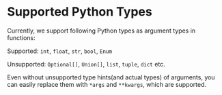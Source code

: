 # Supported Python Types

Currently, we support following Python types as argument types in functions:

Supported: `int`, `float`, `str`, `bool`, `Enum`

Unsupported: `Optional[]`, `Union[]`, `list`, `tuple`, `dict` etc.

Even without unsupported type hints(and actual types) of arguments, you can easily replace them with `*args` and `**kwargs`, which are supported.